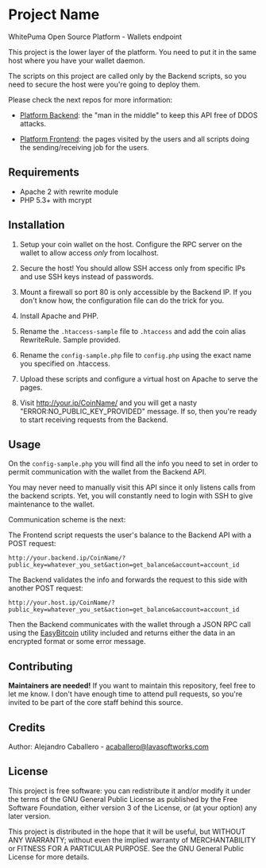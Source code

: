 # Project Name

WhitePuma Open Source Platform - Wallets endpoint

This project is the lower layer of the platform. You need to put it
in the same host where you have your wallet daemon.

The scripts on this project are called only by the Backend scripts,
so you need to secure the host were you're going to deploy them.

Please check the next repos for more information:

* [Platform Backend](https://github.com/lavacaballero/whitepuma-backend):
  the "man in the middle" to keep this API free of DDOS attacks.
  
* [Platform Frontend](https://github.com/lavacaballero/whitepuma-frontend):
  the pages visited by the users and all scripts doing the sending/receiving
  job for the users.

## Requirements

* Apache 2 with rewrite module
* PHP 5.3+ with mcrypt

## Installation

1. Setup your coin wallet on the host. Configure the RPC server on the wallet
   to allow access _only_ from localhost.

2. Secure the host! You should allow SSH access only from specific IPs
   and use SSH keys instead of passwords.
   
3. Mount a firewall so port 80 is only accessible by the Backend IP.
   If you don't know how, the configuration file can do the trick for you.

4. Install Apache and PHP.

5. Rename the `.htaccess-sample` file to `.htaccess` and add the coin alias RewriteRule. Sample provided.

6. Rename the `config-sample.php` file to `config.php` using the exact name you specified on .htaccess.

7. Upload these scripts and configure a virtual host on Apache to serve the pages.

8. Visit http://your.ip/CoinName/ and you will get a nasty "ERROR:NO_PUBLIC_KEY_PROVIDED" message.
   If so, then you're ready to start receiving requests from the Backend.

## Usage

On the `config-sample.php` you will find all the info you need to set in order to permit communication with
the wallet from the Backend API.

You may never need to manually visit this API since it only listens calls from the backend scripts. Yet, you will
constantly need to login with SSH to give maintenance to the wallet.

Communication scheme is the next:

The Frontend script requests the user's balance to the Backend API with a POST request:

```
http://your.backend.ip/CoinName/?public_key=whatever_you_set&action=get_balance&account=account_id
```

The Backend validates the info and forwards the request to this side with another POST request:

```
http://your.host.ip/CoinName/?public_key=whatever_you_set&action=get_balance&account=account_id
```

Then the Backend communicates with the wallet through a JSON RPC call using the
[EasyBitcoin](https://github.com/aceat64/EasyBitcoin-PHP) utility included and returns either the data in an
encrypted format or some error message.

## Contributing

**Maintainers are needed!** If you want to maintain this repository, feel free to let me know.
I don't have enough time to attend pull requests, so you're invited to be part of the core staff
behind this source.

## Credits

Author: Alejandro Caballero - acaballero@lavasoftworks.com

## License

This project is free software: you can redistribute it and/or modify
it under the terms of the GNU General Public License as published by
the Free Software Foundation, either version 3 of the License, or
(at your option) any later version.

This project is distributed in the hope that it will be useful,
but WITHOUT ANY WARRANTY; without even the implied warranty of
MERCHANTABILITY or FITNESS FOR A PARTICULAR PURPOSE.  See the
GNU General Public License for more details.
